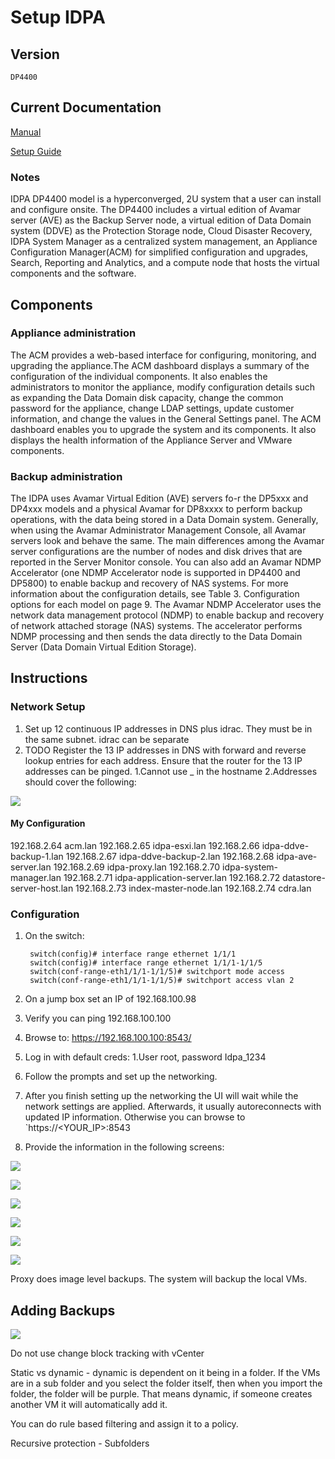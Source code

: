 # Setup IDPA

## Version

    DP4400

## Current Documentation

[Manual](https://dl.dell.com/content/docu97727_Integrated_Data_Protection_Appliance_2.5_Product_Guide.pdf?language=en_US)

[Setup Guide](https://www.delltechnologies.com/el-gr/collaterals/unauth/technical-guides-support-information/2019/06/docu94051.pdf)

### Notes

IDPA DP4400 model is a hyperconverged, 2U system that a user can install and configure onsite. The DP4400 includes a virtual edition of Avamar server (AVE) as the Backup Server node, a virtual edition of Data Domain system (DDVE) as the Protection Storage node, Cloud Disaster Recovery, IDPA System Manager as a centralized system management, an Appliance Configuration Manager(ACM) for simplified configuration and upgrades, Search, Reporting and Analytics, and a compute node that hosts the virtual components and the software.


## Components

### Appliance administration

The ACM provides a web-based interface for configuring, monitoring, and upgrading the appliance.The ACM dashboard displays a summary of the configuration of the individual components. It also enables the administrators to monitor the appliance, modify configuration details such as expanding the Data Domain disk capacity, change the common password for the appliance, change LDAP settings, update customer information, and change the values in the General Settings panel. The ACM dashboard enables you to upgrade the system and its components. It also displays the health information of the Appliance Server and VMware components.

### Backup administration

The IDPA uses Avamar Virtual Edition (AVE) servers fo-r the DP5xxx and DP4xxx models and a physical Avamar for DP8xxxx to perform backup operations, with the data being stored in a Data Domain system. Generally, when using the Avamar Administrator Management Console, all Avamar servers look and behave the same. The main differences among the Avamar server configurations are the number of nodes and disk drives that are reported in the Server Monitor console. You can also add an Avamar NDMP Accelerator (one NDMP Accelerator node is supported in DP4400 and DP5800) to enable backup and recovery of NAS systems. For more information about the configuration details, see Table 3. Configuration options for each model on page 9. The Avamar NDMP Accelerator uses the network data management protocol (NDMP) to enable backup and recovery of network attached storage (NAS) systems. The accelerator  performs NDMP processing and then sends the data directly to the Data Domain Server (Data Domain Virtual Edition Storage).

## Instructions

### Network Setup

1. Set up 12 continuous IP addresses in DNS plus idrac. They must be in the same subnet. idrac can be separate
2. TODO Register the 13 IP addresses in DNS with forward and reverse lookup entries for each address. Ensure that the router for the 13 IP addresses can be pinged.
      1.Cannot use _ in the hostname
      2.Addresses should cover the following:

![](2021-01-15-08-19-22.png)

#### My Configuration

   192.168.2.64 acm.lan
   192.168.2.65 idpa-esxi.lan
   192.168.2.66 idpa-ddve-backup-1.lan
   192.168.2.67 idpa-ddve-backup-2.lan
   192.168.2.68 idpa-ave-server.lan
   192.168.2.69 idpa-proxy.lan
   192.168.2.70 idpa-system-manager.lan
   192.168.2.71 idpa-application-server.lan
   192.168.2.72 datastore-server-host.lan
   192.168.2.73 index-master-node.lan
   192.168.2.74 cdra.lan

### Configuration

1. On the switch:

        switch(config)# interface range ethernet 1/1/1
        switch(config)# interface range ethernet 1/1/1-1/1/5
        switch(conf-range-eth1/1/1-1/1/5)# switchport mode access
        switch(conf-range-eth1/1/1-1/1/5)# switchport access vlan 2

2. On a jump box set an IP of 192.168.100.98
3. Verify you can ping 192.168.100.100
4. Browse to: https://192.168.100.100:8543/
5. Log in with default creds:
      1.User root, password Idpa_1234
6. Follow the prompts and set up the networking.
7. After you finish setting up the networking the UI will wait while the network settings are applied. Afterwards, it usually autoreconnects with updated IP information. Otherwise you can browse to `https://<YOUR_IP>:8543
8. Provide the information in the following screens:

![](2021-01-15-11-31-14.png)

![](2021-01-15-11-31-30.png)

![](2021-01-15-11-31-45.png)

![](2021-01-15-11-32-33.png)

![](2021-01-15-11-34-27.png)

![](2021-01-15-14-48-20.png)

Proxy does image level backups. The system will backup the local VMs.

## Adding Backups

![](2021-01-15-14-57-07.png)

Do not use change block tracking with vCenter

Static vs dynamic - dynamic is dependent on it being in a folder. If the VMs are in a sub folder and you select the folder itself, then when you import the folder, the folder will be purple. That means dynamic, if someone creates another VM it will automatically add it.

You can do rule based filtering and assign it to a policy.

Recursive protection - Subfolders

